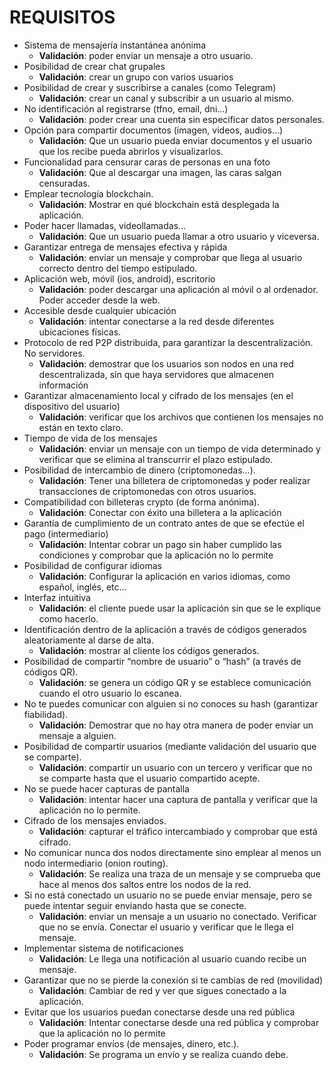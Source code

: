 # REQUISITOS
* Sistema de mensajería instantánea anónima
	* **Validación**: poder enviar un mensaje a otro usuario.
* Posibilidad de crear chat grupales
	* **Validación**: crear un grupo con varios usuarios
* Posibilidad de crear y suscribirse a canales (como Telegram)
	* **Validación**: crear un canal y subscribir a un usuario al mismo.
* No identificación al registrarse (tfno, email, dni…)
	* **Validación**: poder crear una cuenta sin especificar datos personales.
* Opción para compartir documentos (imagen, videos, audios…)
	* **Validación**: Que un usuario pueda enviar documentos y el usuario que los recibe pueda abrirlos y visualizarlos.
* Funcionalidad para censurar caras de personas en una foto
	* **Validación**: Que al descargar una imagen, las caras salgan censuradas.
* Emplear tecnología blockchain.
	* **Validación**: Mostrar en qué blockchain está desplegada la aplicación.
* Poder hacer llamadas, videollamadas…
	* **Validación**: Que un usuario pueda llamar a otro usuario y viceversa.
* Garantizar entrega de mensajes efectiva y rápida
	* **Validación**: enviar un mensaje y comprobar que llega al usuario correcto dentro del tiempo estipulado.
* Aplicación web, móvil (ios, android), escritorio
	* **Validación**: poder descargar una aplicación al móvil o al ordenador. Poder acceder desde la web.
* Accesible desde cualquier ubicación
	* **Validación**: intentar conectarse a la red desde diferentes ubicaciones físicas.
* Protocolo de red P2P distribuida, para garantizar la descentralización. No servidores.
	* **Validación**: demostrar que los usuarios son nodos en una red descentralizada, sin que haya servidores que almacenen información
* Garantizar almacenamiento local y cifrado de los mensajes (en el dispositivo del usuario)
	* **Validación**: verificar que los archivos que contienen los mensajes no están en texto claro.
* Tiempo de vida de los mensajes
	* **Validación**: enviar un mensaje con un tiempo de vida determinado y verificar que se elimina al transcurrir el plazo estipulado.
* Posibilidad de intercambio de dinero (criptomonedas…). 
	* **Validación**: Tener una billetera de criptomonedas y poder realizar transacciones de criptomonedas con otros usuarios.
* Compatibilidad con billeteras crypto (de forma anónima).
	* **Validación**: Conectar con éxito una billetera a la aplicación
* Garantía de cumplimiento de un contrato antes de que se efectúe el pago (intermediario)
	* **Validación**: Intentar cobrar un pago sin haber cumplido las condiciones y comprobar que la aplicación no lo permite
* Posibilidad de configurar idiomas
	* **Validación**: Configurar la aplicación en varios idiomas, como español, inglés, etc…
* Interfaz intuitiva
	* **Validación**: el cliente puede usar la aplicación sin que se le explique como hacerlo.
* Identificación dentro de la aplicación a través de códigos generados aleatoriamente al darse de alta.
	* **Validación**: mostrar al cliente los códigos generados.
* Posibilidad de compartir “nombre de usuario” o “hash” (a través de códigos QR).
	* **Validación**: se genera un código QR y se establece comunicación cuando el otro usuario lo escanea.
* No te puedes comunicar con alguien si no conoces su hash (garantizar fiabilidad).
	* **Validación**: Demostrar que no hay otra manera de poder enviar un mensaje a alguien.
* Posibilidad de compartir usuarios (mediante validación del usuario que se comparte).
	* **Validación**: compartir un usuario con un tercero y verificar que no se comparte hasta que el usuario compartido acepte.
* No se puede hacer capturas de pantalla
	* **Validación**: intentar hacer una captura de pantalla y verificar que la aplicación no lo permite.
* Cifrado de los mensajes enviados.
	* **Validación**: capturar el tráfico intercambiado y comprobar que está cifrado. 
* No comunicar nunca dos nodos directamente sino emplear al menos un nodo intermediario (onion routing).
	* **Validación**: Se realiza una traza de un mensaje y se comprueba que hace al menos dos saltos entre los nodos de la red.
* Si no está conectado un usuario no se puede enviar mensaje, pero se puede intentar seguir enviando hasta que se conecte.
	* **Validación**: enviar un mensaje a un usuario no conectado. Verificar que no se envía. Conectar el usuario y verificar que le llega el mensaje.
* Implementar sistema de notificaciones
	* **Validación**: Le llega una notificación al usuario cuando recibe un mensaje.
* Garantizar que no se pierde la conexión si te cambias de red (movilidad)
	* **Validación**: Cambiar de red y ver que sigues conectado a la aplicación.
* Evitar que los usuarios puedan conectarse desde una red pública
	* **Validación**: Intentar conectarse desde una red pública y comprobar que la aplicación no lo permite
* Poder programar envíos (de mensajes, dinero, etc.).
	* **Validación**: Se programa un envío y se realiza cuando debe.
